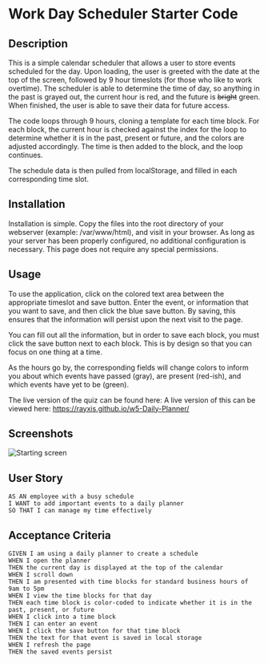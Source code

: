 # Work Day Scheduler Starter Code

## Description

This is a simple calendar scheduler that allows a user to store events scheduled for the day. Upon loading, the user is
greeted with the date at the top of the screen, followed by 9 hour timeslots (for those who like to work overtime). 
The scheduler is able to determine the time of day, so anything in the past is grayed out, the current hour is red, 
and the future is ~~bright~~ green. When finished, the user is able to save their data for future access.

The code loops through 9 hours, cloning a template for each time block. For each block, the current hour is checked 
against the index for the loop to determine whether it is in the past, present or future, and the colors are 
adjusted accordingly. The time is then added to the block, and the loop continues.

The schedule data is then pulled from localStorage, and filled in each corresponding time slot.

## Installation
Installation is simple. Copy the files into the root directory of your webserver (example: /var/www/html), and visit 
in your browser. As long as your server has been properly configured, no additional configuration is necessary. This 
page does not require any special permissions.

## Usage

To use the application, click on the colored text area between the appropriate timeslot and save button. Enter the 
event, or information that you want to save, and then click the blue save button. By saving, this ensures that the 
information will persist upon the next visit to the page.

You can fill out all the information, but in order to save each block, you must click the save button next to 
each block. This is by design so that you can focus on one thing at a time.

As the hours go by, the corresponding fields will change colors to inform you about which events have passed (gray), 
are present (red-ish), and which events have yet to be (green).

The live version of the quiz can be found here: A live version of this can be viewed
here: https://rayxis.github.io/w5-Daily-Planner/

## Screenshots
![Starting screen](./screenshots/Screenshot%202023-12-29%20at%202.26.28%E2%80%AFPM.png)

## User Story

```
AS AN employee with a busy schedule
I WANT to add important events to a daily planner
SO THAT I can manage my time effectively
```

## Acceptance Criteria

```
GIVEN I am using a daily planner to create a schedule
WHEN I open the planner
THEN the current day is displayed at the top of the calendar
WHEN I scroll down
THEN I am presented with time blocks for standard business hours of 9am to 5pm
WHEN I view the time blocks for that day
THEN each time block is color-coded to indicate whether it is in the past, present, or future
WHEN I click into a time block
THEN I can enter an event
WHEN I click the save button for that time block
THEN the text for that event is saved in local storage
WHEN I refresh the page
THEN the saved events persist
```
